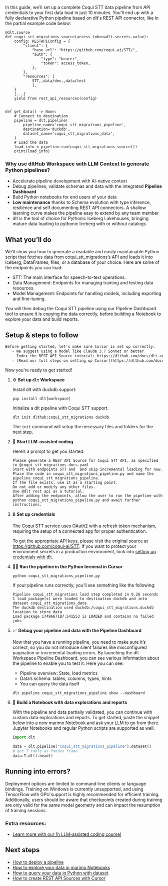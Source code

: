 In this guide, we'll set up a complete Coqui STT data pipeline from API credentials to your first data load in just 10 minutes. You'll end up with a fully declarative Python pipeline based on dlt's REST API connector, like in the partial example code below:

```python-outcome
@dlt.source
def coqui_stt_migrations_source(access_token=dlt.secrets.value):
    config: RESTAPIConfig = {
        "client": {
            "base_url": "https://github.com/coqui-ai/STT/",
            "auth": {
                "type": "bearer",
                "token": access_token,
            },
        },
        "resources": [
            STT,,data/dev,,data/test
            ],
    }
    [...]
    yield from rest_api_resources(config)


def get_data() -> None:
    # Connect to destination
    pipeline = dlt.pipeline(
        pipeline_name='coqui_stt_migrations_pipeline',
        destination='duckdb',
        dataset_name='coqui_stt_migrations_data', 
    )
    # Load the data
    load_info = pipeline.run(coqui_stt_migrations_source())
    print(load_info) 
```

### Why use dltHub Workspace with LLM Context to generate Python pipelines?

- Accelerate pipeline development with AI-native context
- Debug pipelines, validate schemas and data with the integrated **Pipeline Dashboard**
- Build Python notebooks for end users of your data
- **Low maintenance** thanks to Schema evolution with type inference, resilience and self documenting REST API connectors. A shallow learning curve makes the pipeline easy to extend by any team member
- dlt is the tool of choice for Pythonic Iceberg Lakehouses, bringing mature data loading to pythonic Iceberg with or without catalogs

## What you’ll do

We’ll show you how to generate a readable and easily maintainable Python script that fetches data from coqui_stt_migrations’s API and loads it into Iceberg, DataFrames, files, or a database of your choice. Here are some of the endpoints you can load:

- STT: The main interface for speech-to-text operations.
- Data Management: Endpoints for managing training and testing data resources.
- Model Management: Endpoints for handling models, including exporting and fine-tuning.

You will then debug the Coqui STT pipeline using our Pipeline Dashboard tool to ensure it is copying the data correctly, before building a Notebook to explore your data and build reports.

## Setup & steps to follow

```default
Before getting started, let's make sure Cursor is set up correctly:
   - We suggest using a model like Claude 3.7 Sonnet or better
   - Index the REST API Source tutorial: https://dlthub.com/docs/dlt-ecosystem/verified-sources/rest_api/ and add it to context as **@dlt rest api**
   - [Read our full steps on setting up Cursor](https://dlthub.com/docs/dlt-ecosystem/llm-tooling/cursor-restapi#23-configuring-cursor-with-documentation)
```

Now you're ready to get started!

1. ⚙️ **Set up `dlt` Workspace**
    
    Install dlt with duckdb support:
    ```shell
    pip install dlt[workspace]
    ```

    Initialize a dlt pipeline with Coqui STT support.
    ```shell
    dlt init dlthub:coqui_stt_migrations duckdb
    ```

    The `init` command will setup the necessary files and folders for the next step.
    
2. 🤠 **Start LLM-assisted coding**
    
    Here’s a prompt to get you started:
    
    ```prompt
    Please generate a REST API Source for Coqui STT API, as specified in @coqui_stt_migrations-docs.yaml 
    Start with endpoints STT and  and skip incremental loading for now. 
    Place the code in coqui_stt_migrations_pipeline.py and name the pipeline coqui_stt_migrations_pipeline. 
    If the file exists, use it as a starting point. 
    Do not add or modify any other files. 
    Use @dlt rest api as a tutorial. 
    After adding the endpoints, allow the user to run the pipeline with python coqui_stt_migrations_pipeline.py and await further instructions.
    ```

    
3. 🔒 **Set up credentials** 
    
    The Coqui STT service uses OAuth2 with a refresh token mechanism, requiring the setup of a connected app for proper authentication.
    
    To get the appropriate API keys, please visit the original source at https://github.com/coqui-ai/STT.
    If you want to protect your environment secrets in a production environment, look into [setting up credentials with dlt](https://dlthub.com/docs/walkthroughs/add_credentials).
    
4. 🏃‍♀️ **Run the pipeline in the Python terminal in Cursor**
    
    ```shell
    python coqui_stt_migrations_pipeline.py
    ```
    
    If your pipeline runs correctly, you’ll see something like the following:
    
    ```shell
    Pipeline coqui_stt_migrations load step completed in 0.26 seconds
    1 load package(s) were loaded to destination duckdb and into dataset coqui_stt_migrations_data
    The duckdb destination used duckdb:/coqui_stt_migrations.duckdb location to store data
    Load package 1749667187.541553 is LOADED and contains no failed jobs
    ```
    
5. 📈 **Debug your pipeline and data with the Pipeline Dashboard**

    Now that you have a running pipeline, you need to make sure it’s correct, so you do not introduce silent failures like misconfigured pagination or incremental loading errors. By launching the dlt Workspace Pipeline Dashboard, you can see various information about the pipeline to enable you to test it. Here you can see:
    - Pipeline overview: State, load metrics
    - Data’s schema: tables, columns, types, hints
    - You can query the data itself
    
    ```shell
    dlt pipeline coqui_stt_migrations_pipeline show --dashboard
    ```
    
6. 🐍 **Build a Notebook with data explorations and reports**

    With the pipeline and data partially validated, you can continue with custom data explorations and reports. To get started, paste the snippet below into a new marimo Notebook and ask your LLM to go from there. Jupyter Notebooks and regular Python scripts are supported as well.

    
    ```python
    import dlt

   data = dlt.pipeline("coqui_stt_migrations_pipeline").dataset()
   # get T table as Pandas frame
   data.T.df().head()
    ```

## Running into errors?

Deployment options are limited to command-line clients or language bindings. Training on Windows is currently unsupported, and using TensorFlow with GPU support is highly recommended for efficient training. Additionally, users should be aware that checkpoints created during training are only valid for the same model geometry and can impact the resumption of training sessions.

### Extra resources:

- [Learn more with our 1h LLM-assisted coding course!](https://www.youtube.com/watch?v=GGid70rnJuM)

## Next steps

- [How to deploy a pipeline](https://dlthub.com/docs/walkthroughs/deploy-a-pipeline)
- [How to explore your data in marimo Notebooks](https://dlthub.com/docs/general-usage/dataset-access/marimo)
- [How to query your data in Python with dataset](https://dlthub.com/docs/general-usage/dataset-access/dataset)
- [How to create REST API Sources with Cursor](https://dlthub.com/docs/dlt-ecosystem/llm-tooling/cursor-restapi)